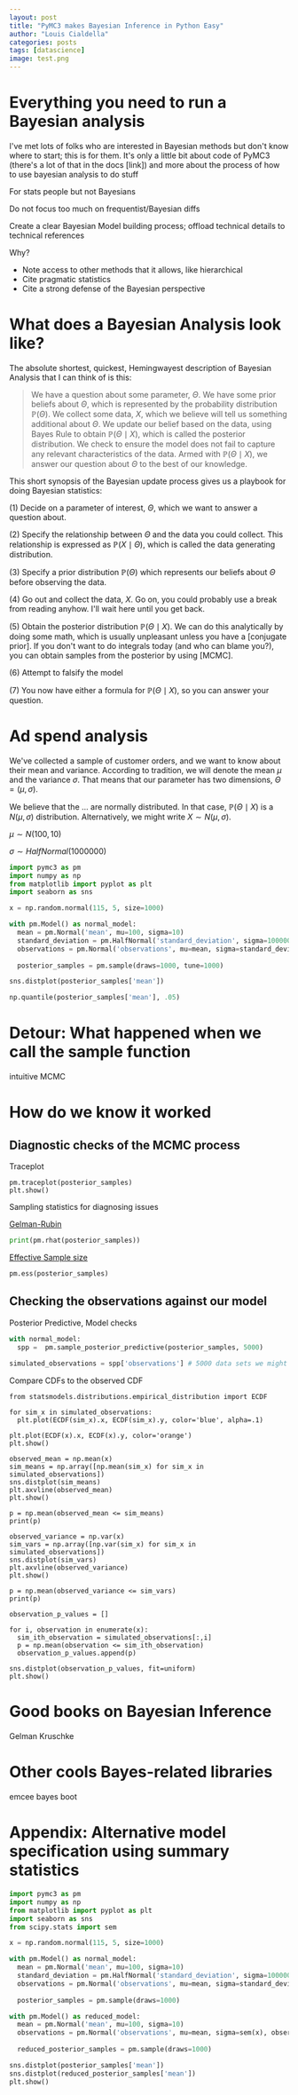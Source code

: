 ```yaml
---
layout: post
title: "PyMC3 makes Bayesian Inference in Python Easy"
author: "Louis Cialdella"
categories: posts
tags: [datascience]
image: test.png
---
```


# Everything you need to run a Bayesian analysis

I've met lots of folks who are interested in Bayesian methods but don't know where to start; this is for them. It's only a little bit about code of PyMC3 (there's a lot of that in the docs [link]) and more about the process of how to use bayesian analysis to do stuff

For stats people but not Bayesians

Do not focus too much on frequentist/Bayesian diffs

Create a clear Bayesian Model building process; offload technical details to technical references

Why?
* Note access to other methods that it allows, like hierarchical
* Cite pragmatic statistics
* Cite a strong defense of the Bayesian perspective

# What does a Bayesian Analysis look like?

The absolute shortest, quickest, Hemingwayest description of Bayesian Analysis that I can think of is this:

> We have a question about some parameter, $\Theta$. We have some prior beliefs about $\Theta$, which is represented by the probability distribution $\mathbb{P}(\Theta)$. We collect some data, $X$, which we believe will tell us something additional about $\Theta$. We update our belief based on the data, using Bayes Rule to obtain $\mathbb{P}(\Theta \mid X)$, which is called the posterior distribution. We check to ensure the model does not fail to capture any relevant characteristics of the data. Armed with $\mathbb{P}(\Theta \mid X)$, we answer our question about $\Theta$ to the best of our knowledge.

This short synopsis of the Bayesian update process gives us a playbook for doing Bayesian statistics:

(1) Decide on a parameter of interest, $\Theta$, which we want to answer a question about.

(2) Specify the relationship between $\Theta$ and the data you could collect. This relationship is expressed as $\mathbb{P}(X \mid \Theta)$, which is called the data generating distribution.

(3) Specify a prior distribution $\mathbb{P}(\Theta)$ which represents our beliefs about $\Theta$ before observing the data.

(4) Go out and collect the data, $X$. Go on, you could probably use a break from reading anyhow. I'll wait here until you get back.

(5) Obtain the posterior distribution $\mathbb{P}(\Theta \mid X)$. We can do this analytically by doing some math, which is usually unpleasant unless you have a [conjugate prior]. If you don't want to do integrals today (and who can blame you?), you can obtain samples from the posterior by using [MCMC].

(6) Attempt to falsify the model

(7) You now have either a formula for $\mathbb{P}(\Theta \mid X)$, so you can answer your question.

# Ad spend analysis

We've collected a sample of customer orders, and we want to know about their mean and variance. According to tradition, we will denote the mean $\mu$ and the variance $\sigma$. That means that our parameter has two dimensions, $\Theta=(\mu, \sigma)$.

We believe that the ... are normally distributed. In that case, $\mathbb{P}(\Theta \mid X)$ is a $N(\mu, \sigma)$ distribution. Alternatively, we might write $X \sim N(\mu, \sigma)$. 

$\mu \sim N(100, 10)$

$\sigma \sim HalfNormal(1000000)$


```python
import pymc3 as pm
import numpy as np
from matplotlib import pyplot as plt
import seaborn as sns

x = np.random.normal(115, 5, size=1000)

with pm.Model() as normal_model:
  mean = pm.Normal('mean', mu=100, sigma=10)
  standard_deviation = pm.HalfNormal('standard_deviation', sigma=1000000)
  observations = pm.Normal('observations', mu=mean, sigma=standard_deviation, observed=x) # Observations is the pymc3 object, x is the vector of observations
  
  posterior_samples = pm.sample(draws=1000, tune=1000)
```

```python
sns.distplot(posterior_samples['mean'])

np.quantile(posterior_samples['mean'], .05)
```

# Detour: What happened when we call the sample function

intuitive MCMC

# How do we know it worked

## Diagnostic checks of the MCMC process

Traceplot

```
pm.traceplot(posterior_samples)
plt.show()
```

Sampling statistics for diagnosing issues

[Gelman-Rubin](https://pymc3-testing.readthedocs.io/en/rtd-docs/api/diagnostics.html#pymc3.diagnostics.gelman_rubin)

```python
print(pm.rhat(posterior_samples))
```

[Effective Sample size](https://pymc3-testing.readthedocs.io/en/rtd-docs/api/diagnostics.html#pymc3.diagnostics.effective_n)

```python
pm.ess(posterior_samples)
```

## Checking the observations against our model

Posterior Predictive, Model checks

```python
with normal_model:
  spp =  pm.sample_posterior_predictive(posterior_samples, 5000)
  
simulated_observations = spp['observations'] # 5000 data sets we might see under the posterior
```

Compare CDFs to the observed CDF

```
from statsmodels.distributions.empirical_distribution import ECDF

for sim_x in simulated_observations:
  plt.plot(ECDF(sim_x).x, ECDF(sim_x).y, color='blue', alpha=.1)

plt.plot(ECDF(x).x, ECDF(x).y, color='orange')
plt.show()
```

```
observed_mean = np.mean(x)
sim_means = np.array([np.mean(sim_x) for sim_x in simulated_observations])
sns.distplot(sim_means)
plt.axvline(observed_mean)
plt.show()

p = np.mean(observed_mean <= sim_means)
print(p)

observed_variance = np.var(x)
sim_vars = np.array([np.var(sim_x) for sim_x in simulated_observations])
sns.distplot(sim_vars)
plt.axvline(observed_variance)
plt.show()

p = np.mean(observed_variance <= sim_vars)
print(p)
```

```
observation_p_values = []

for i, observation in enumerate(x):
  sim_ith_observation = simulated_observations[:,i]
  p = np.mean(observation <= sim_ith_observation)
  observation_p_values.append(p)
  
sns.distplot(observation_p_values, fit=uniform)
plt.show()
```

# Good books on Bayesian Inference

Gelman
Kruschke

# Other cools Bayes-related libraries

emcee
bayes boot

# Appendix: Alternative model specification using summary statistics

```python
import pymc3 as pm
import numpy as np
from matplotlib import pyplot as plt
import seaborn as sns
from scipy.stats import sem

x = np.random.normal(115, 5, size=1000)

with pm.Model() as normal_model:
  mean = pm.Normal('mean', mu=100, sigma=10)
  standard_deviation = pm.HalfNormal('standard_deviation', sigma=1000000)
  observations = pm.Normal('observations', mu=mean, sigma=standard_deviation, observed=x) # Observations is the pymc3 object, x is the vector of observations
  
  posterior_samples = pm.sample(draws=1000)

with pm.Model() as reduced_model:
  mean = pm.Normal('mean', mu=100, sigma=10)
  observations = pm.Normal('observations', mu=mean, sigma=sem(x), observed=np.mean(x)) # Observations is the pymc3 object, x is the vector of observations
  
  reduced_posterior_samples = pm.sample(draws=1000)

sns.distplot(posterior_samples['mean'])
sns.distplot(reduced_posterior_samples['mean'])
plt.show()
```
